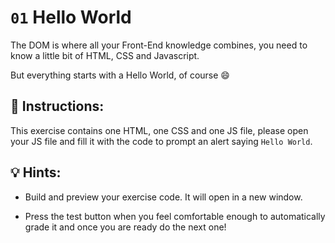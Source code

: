# `01` Hello World

The DOM is where all your Front-End knowledge combines, you need to know a little bit of HTML, CSS and Javascript.

But everything starts with a Hello World, of course 😄

## 📝 Instructions:

This exercise contains one HTML, one CSS and one JS file, please open your JS file and fill it with the code to prompt an alert saying `Hello World`.

## 💡 Hints:

+ Build and preview your exercise code. It will open in a new window.

+ Press the test button when you feel comfortable enough to automatically grade it and once you are ready do the next one!
